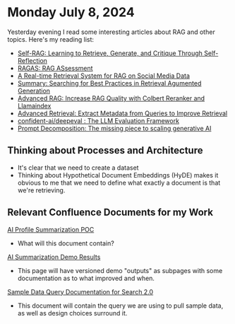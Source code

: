 # Monday July 8, 2024

Yesterday evening I read some interesting articles about RAG and other topics. Here's my reading list:
  - [Self-RAG: Learning to Retrieve, Generate, and Critique Through Self-Reflection](https://arxiv.org/pdf/2310.11511) 
  - [RAGAS: RAG ASsessment](https://docs.ragas.io/en/stable/)
  - [A Real-time Retrieval System for RAG on Social Media Data](https://decodingml.substack.com/p/a-real-time-retrieval-system-for)
  - [Summary: Searching for Best Practices in Retrieval Agumented Generation](https://ssawant.github.io/posts/Best%20Practice%20RAG/BestPracticeRAG.html)
  - [Advanced RAG: Increase RAG Quality with Colbert Reranker and Llamaindex](https://www.pondhouse-data.com/blog/advanced-rag-colbert-reranker)
  - [Advanced Retrieval: Extract Metadata from Queries to Improve Retrieval](https://haystack.deepset.ai/blog/extracting-metadata-filter)
  - [confident-ai/deepeval : The LLM Evaluation Framework](https://github.com/confident-ai/deepeval)
  - [Prompt Decomposition: The missing piece to scaling generative AI](https://medium.com/@flux07/prompt-decomposition-da646f0257f1)

## Thinking about Processes and Architecture

- It's clear that we need to create a dataset
- Thinking about Hypothetical Document Embeddings (HyDE) makes it obvious to me that we need to define what exactly a document is that we're retrieving. 

## Relevant Confluence Documents for my Work

[AI Profile Summarization POC](https://influential-team.atlassian.net/wiki/pages/resumedraft.action?draftId=372211716&draftShareId=cc3d5695-82b5-4be9-9517-d3e9207ee390)
- What will this document contain?

[AI Summarization Demo Results](https://influential-team.atlassian.net/wiki/spaces/DS1/pages/374636563/AI+Summarization+Demo+Results)
- This page will have versioned demo "outputs" as subpages with some documentation as to what improved and when.

[Sample Data Query Documentation for Search 2.0](https://influential-team.atlassian.net/wiki/spaces/DS1/pages/359104513/Sample+Data+Query+Documentation+for+Search+2.0)
- This document will contain the query we are using to pull sample data, as well as design choices surround it. 
